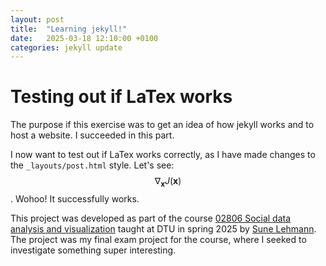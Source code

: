 ```yaml
---
layout: post
title:  "Learning jekyll!"
date:   2025-03-18 12:10:00 +0100
categories: jekyll update
---
```


# Testing out if LaTex works

The purpose if this exercise was to get an idea of how jekyll works and to host a website. I succeeded in this part.

I now want to test out if LaTex works correctly, as I have made changes to the `_layouts/post.html` style. Let's see: $$ \nabla_\boldsymbol{x} J(\boldsymbol{x}) $$. Wohoo! It successfully works.

This project was developed as part of the course [02806 Social data analysis and visualization](https://kurser.dtu.dk/course/02806) taught at DTU in spring 2025 by [Sune Lehmann](https://sunelehmann.com/about/). The project was my final exam project for the course, where I seeked to investigate something super interesting.